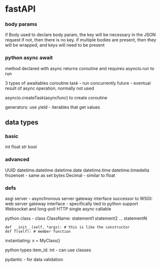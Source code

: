 # fastAPI

### body params
if Body used to declare body param, the key will be necessary in the JSON request
if not, then there is no key.
if multiple bodies are present, then they will be wrapped, and keys will need to be present

### python async await
method declared with async returns coroutine and requires asyncio.run to run 

3 types of awaitables
coroutine 
task - run concurrently
future - eventual result of async operation, normally not used

asyncio.createTask(asyncfunc) to create coroutine 

generators: use yield - iterables that get values 

## data types

### basic 

int 
float 
str
bool

### advanced

UUID
datetime.datetime
datetime.date
datetime.time
datetime.timedelta
frozenset - same as set
bytes
Decimal - similar to float

### defs

asgi server - asynchronous server gateway interface
successor to WSGI: web server gateway interface - specifically tied to python 
support Websocket  and long-poll HTTP
single async callable

python class - 
class ClassName: 
    statement1
    statement2
    ...
    statementN

    def __init__(self, *args): # this is like the constructor
    def f(self): # member function 
instantiating: x = MyClass()

python types
item_id: int - can use classes

pydantic - for data validation

